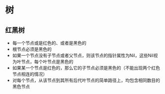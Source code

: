 # 树

## 红黑树

- 每一个节点或是红色的、或者是黑色的
- 根节点必须是黑色的
- 如果一个节点没有子节点或者父节点，则该节点的指针属性为Nil，这些Nil视为叶节点，每个叶节点是黑色的
- 如果某一个节点是红色的，那么它的子节点必须是黑色的（不能出现两个红色节点相连的情况）
- 对每个节点，从该节点到其所有后代叶节点的简单路径上，均包含相同数目的黑色节点